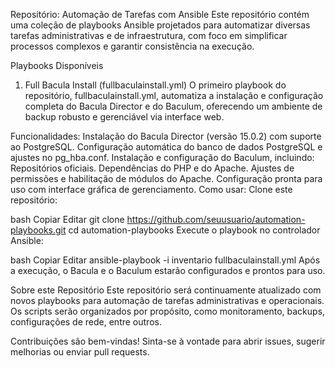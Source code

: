 Repositório: Automação de Tarefas com Ansible
Este repositório contém uma coleção de playbooks Ansible projetados para automatizar diversas tarefas administrativas e de infraestrutura, com foco em simplificar processos complexos e garantir consistência na execução.

Playbooks Disponíveis
1. Full Bacula Install (fullbaculainstall.yml)
O primeiro playbook do repositório, fullbaculainstall.yml, automatiza a instalação e configuração completa do Bacula Director e do Baculum, oferecendo um ambiente de backup robusto e gerenciável via interface web.

Funcionalidades:
Instalação do Bacula Director (versão 15.0.2) com suporte ao PostgreSQL.
Configuração automática do banco de dados PostgreSQL e ajustes no pg_hba.conf.
Instalação e configuração do Baculum, incluindo:
Repositórios oficiais.
Dependências do PHP e do Apache.
Ajustes de permissões e habilitação de módulos do Apache.
Configuração pronta para uso com interface gráfica de gerenciamento.
Como usar:
Clone este repositório:

bash
Copiar
Editar
git clone https://github.com/seuusuario/automation-playbooks.git
cd automation-playbooks
Execute o playbook no controlador Ansible:

bash
Copiar
Editar
ansible-playbook -i inventario fullbaculainstall.yml
Após a execução, o Bacula e o Baculum estarão configurados e prontos para uso.

Sobre este Repositório
Este repositório será continuamente atualizado com novos playbooks para automação de tarefas administrativas e operacionais. Os scripts serão organizados por propósito, como monitoramento, backups, configurações de rede, entre outros.

Contribuições são bem-vindas! Sinta-se à vontade para abrir issues, sugerir melhorias ou enviar pull requests.
